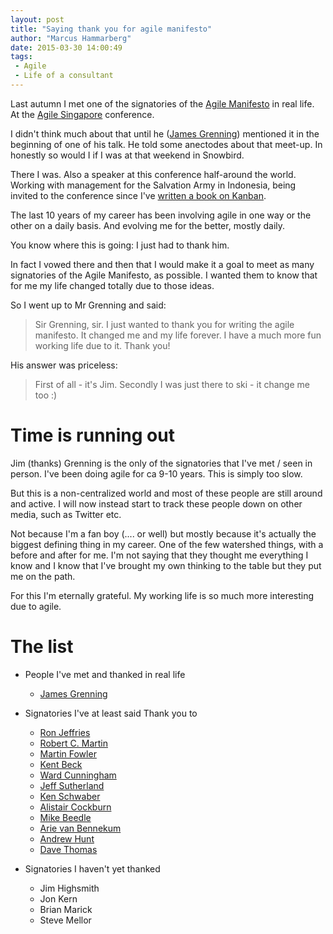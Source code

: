 ```yaml
---
layout: post
title: "Saying thank you for agile manifesto"
author: "Marcus Hammarberg"
date: 2015-03-30 14:00:49
tags:
 - Agile
 - Life of a consultant
---
```


Last autumn I met one of the signatories of the [Agile Manifesto](http://agilemanifesto.org) in real life. At the [Agile Singapore](http://2014.agilesingapore.org/) conference.

I didn't think much about that until he ([James Grenning](http://www.renaissancesoftware.net/blog/)) mentioned it in the beginning of one of his talk. He told some anectodes about that meet-up. In honestly so would I if I was at that weekend in Snowbird.

There I was. Also a speaker at this conference half-around the world. Working with management for the Salvation Army in Indonesia, being invited to the conference since I've [written a book on Kanban](http://www.amazon.com/Kanban-Action-Marcus-Hammarberg/dp/1617291056/).

The last 10 years of my career has been involving agile in one way or the other on a daily basis. And evolving me for the better, mostly daily.

You know where this is going: I just had to thank him.
<a name='more'></a>

In fact I vowed there and then that I would make it a goal to meet as many signatories of the Agile Manifesto, as possible. I wanted them to know that for me my life changed totally due to those ideas.

So I went up to Mr Grenning and said:

<blockquote>Sir Grenning, sir. I just wanted to thank you for writing the agile manifesto. It changed me and my life forever. I have a much more fun working life due to it. Thank you!</blockquote>

His answer was priceless:

<blockquote>First of all - it's Jim. Secondly I was just there to ski - it change me too :)</blockquote>

# Time is running out
Jim (thanks) Grenning is the only of the signatories that I've met / seen in person. I've been doing agile for ca 9-10 years. This is simply too slow.

But this is a non-centralized world and most of these people are still around and active. I will now instead start to track these people down on other media, such as Twitter etc. 

Not because I'm a fan boy (.... or well) but mostly because it's actually the biggest defining thing in my career. One of the few watershed things, with a before and after for me. I'm not saying that they thought me everything I know and I know that I've brought my own thinking to the table but they put me on the path.


For this I'm eternally grateful. My working life is so much more interesting due to agile.

# The list
* People I've met and thanked in real life
	* [James Grenning](http://www.marcusoft.net/2015/03/saying-thank-you-for-agile-manifesto.html)

* Signatories I've at least said Thank you to
	* [Ron Jeffries](https://twitter.com/RonJeffries/status/58249750546982912)
	* [Robert C. Martin](https://twitter.com/marcusoftnet/status/582720783723548672)
	* [Martin Fowler](https://twitter.com/marcusoftnet/status/583159228300271616)
	* [Kent Beck](https://twitter.com/marcusoftnet/status/584899098664280064)
	* [Ward Cunningham](https://twitter.com/marcusoftnet/status/585623644761677824)
	* [Jeff Sutherland](https://twitter.com/marcusoftnet/status/585623965399384068)
	* [Ken Schwaber](https://twitter.com/marcusoftnet/status/586091497730244608)
	* [Alistair Cockburn](https://twitter.com/marcusoftnet/status/586092020436967425)
	* [Mike Beedle](https://twitter.com/marcusoftnet/status/586367589384765440)
	* [Arie van Bennekum](https://twitter.com/marcusoftnet/status/586368020269809664)
	* [Andrew Hunt](https://twitter.com/marcusoftnet/status/587501313132335104)
	* [Dave Thomas](https://twitter.com/marcusoftnet/status/587501793069764608)
* Signatories I haven't yet thanked
	* Jim Highsmith
	* Jon Kern
	* Brian Marick
	* Steve Mellor

